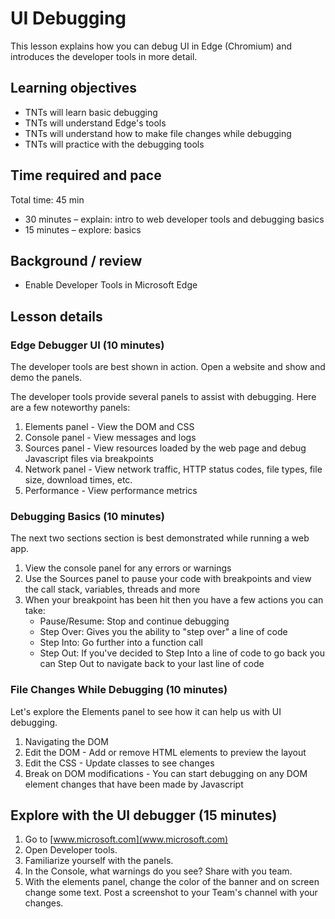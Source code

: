 # UI Debugging

This lesson explains how you can debug UI in Edge (Chromium) and introduces the developer tools in more detail.

## Learning objectives

* TNTs will learn  basic debugging
* TNTs will understand Edge's tools
* TNTs will understand how to make file changes while debugging
* TNTs will practice with the debugging tools

## Time required and pace

Total time: 45 min

* 30 minutes – explain: intro to web developer tools and debugging basics
* 15 minutes – explore: basics

## Background / review

* Enable Developer Tools in Microsoft Edge

## Lesson details

### Edge Debugger UI (10 minutes)

The developer tools are best shown in action. Open a website and show and demo the panels.

The developer tools provide several panels to assist with debugging. Here are a few noteworthy panels:

1. Elements panel - View the DOM and CSS
2. Console panel - View messages and logs
3. Sources panel - View resources loaded by the web page and debug Javascript files via breakpoints
4. Network panel - View network traffic, HTTP status codes, file types, file size, download times, etc.
5. Performance - View performance metrics

### Debugging Basics (10 minutes)

The next two sections section is best demonstrated while running a web app.

1. View the console panel for any errors or warnings
2. Use the Sources panel to pause your code with breakpoints and view the call stack, variables, threads and more
3. When your breakpoint has been hit then you have a few actions you can take:
    * Pause/Resume: Stop and continue debugging
    * Step Over: Gives you the ability to "step over" a line of code
    * Step Into: Go further into a function call
    * Step Out: If you've decided to Step Into a line of code to go back you can Step Out to navigate back to your last line of code

### File Changes While Debugging (10 minutes)

Let's explore the Elements panel to see how it can help us with UI debugging.

1. Navigating the DOM
2. Edit the DOM - Add or remove HTML elements to preview the layout
3. Edit the CSS - Update classes to see changes
4. Break on DOM modifications - You can start debugging on any DOM element changes that have been made by Javascript

## Explore with the UI debugger (15 minutes)

1. Go to [www.microsoft.com](www.microsoft.com)
2. Open Developer tools.
3. Familiarize yourself with the panels.
4. In the Console, what warnings do you see? Share with you team.
5. With the elements panel, change the color of the banner and on screen change some text. Post a screenshot to your Team's channel with your changes.
